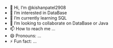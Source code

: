 - 👋 Hi, I’m @kishanpatel2908
- 👀 I’m interested in DataBase
- 🌱 I’m currently learning SQL
- 💞️ I’m looking to collaborate on DataBase or Java
- 📫 How to reach me ...
- 😄 Pronouns: ...
- ⚡ Fun fact: ...

<!---
kishanpatel2908/kishanpatel2908 is a ✨ special ✨ repository because its `README.md` (this file) appears on your GitHub profile.
You can click the Preview link to take a look at your changes.
--->
